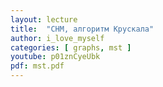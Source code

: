 ```yaml
---
layout: lecture
title:  "СНМ, алгоритм Крускала"
author: i_love_myself
categories: [ graphs, mst ]
youtube: p01znCyeUbk
pdf: mst.pdf
---
```

